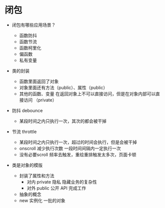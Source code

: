 # 闭包

- 闭包有哪些应用场景？
   - 函数防抖
   - 函数节流
   - 函数柯里化
   - 偏函数
   - 私有变量

- 类的封装
    - 函数里面返回了对象
    - 对象里面还有方法（public）、属性（public）
    - 其他的函数、变量 在返回对象上不可以直接访问，但是在对象内部可以直接访问 （private）

- 防抖 debounce
    - 某段时间之内只执行一次，其次的都会被干掉

- 节流 throttle
    - 某段时间之内只执行一次，超过的时间会执行，但是会被干掉
    - onscroll 减少执行次数 一段时间间隔内一定执行一次
    - 没有必要scroll 频率去触发，重绘重排触发太多次，页面卡顿

- 类是对象的模版
    - 封装了属性和方法
        - 对内 private 隐私 隐藏业务的复杂性
        - 对外 public 公开 API 完成工作
    - 抽象的概念
    - new 实例化 一批的对象